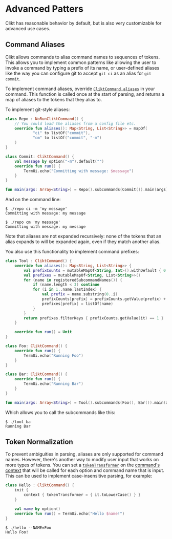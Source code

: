 # Advanced Patters

Clikt has reasonable behavior by default, but is also very customizable
for advanced use cases.

## Command Aliases

Clikt allows commands to alias command names to sequences of tokens.
This allows you to implement common patterns like allowing the user to
invoke a command by typing a prefix of its name, or user-defined aliases
like the way you can configure git to accept `git ci` as an alias for
`git commit`.

To implement command aliases, override [`CliktCommand.aliases`](api/clikt/com.github.ajalt.clikt.core/-clikt-command/aliases.html) in your command. This function is
called once at the start of parsing, and returns a map of aliases to the
tokens that they alias to.

To implement git-style aliases:

```kotlin
class Repo : NoRunCliktCommand() {
    // You could load the aliases from a config file etc.
    override fun aliases(): Map<String, List<String>> = mapOf(
            "ci" to listOf("commit"),
            "cm" to listOf("commit", "-m")
    )
}

class Commit: CliktCommand() {
    val message by option("-m").default("")
    override fun run() {
        TermUi.echo("Committing with message: $message")
    }
}

fun main(args: Array<String>) = Repo().subcommands(Commit()).main(args)
```

And on the command line:

```
$ ./repo ci -m 'my message'
Committing with message: my message
```

```
$ ./repo cm 'my message'
Committing with message: my message
```

Note that aliases are not expanded recursively: none of the tokens that
an alias expands to will be expanded again, even if they match another
alias.

You also use this functionality to implement command prefixes:

```kotlin
class Tool : CliktCommand() {
    override fun aliases(): Map<String, List<String>> {
        val prefixCounts = mutableMapOf<String, Int>().withDefault { 0 }
        val prefixes = mutableMapOf<String, List<String>>()
        for (name in registeredSubcommandNames()) {
            if (name.length < 3) continue
            for (i in 1..name.lastIndex) {
                val prefix = name.substring(0..i)
                prefixCounts[prefix] = prefixCounts.getValue(prefix) + 1
                prefixes[prefix] = listOf(name)
            }
        }
        return prefixes.filterKeys { prefixCounts.getValue(it) == 1 }
    }

    override fun run() = Unit
}

class Foo: CliktCommand() {
    override fun run() {
        TermUi.echo("Running Foo")
    }
}

class Bar: CliktCommand() {
    override fun run() {
        TermUi.echo("Running Bar")
    }
}

fun main(args: Array<String>) = Tool().subcommands(Foo(), Bar()).main(args)
```

Which allows you to call the subcommands like this:

```
$ ./tool ba
Running Bar
```

## Token Normalization

To prevent ambiguities in parsing, aliases are only supported for
command names. However, there's another way to modify user input that
works on more types of tokens. You can set a [`tokenTransformer`](api/clikt/com.github.ajalt.clikt.core/-context/token-transformer.html) on the
[command's context](commands.html#customizing-contexts) that will be
called for each option and command name that is input. This can be used
to implement case-insensitive parsing, for example:

```kotlin
class Hello : CliktCommand() {
    init {
        context { tokenTransformer = { it.toLowerCase() } }
    }

    val name by option()
    override fun run() = TermUi.echo("Hello $name!")
}
```

```
$ ./hello --NAME=Foo
Hello Foo!
```
